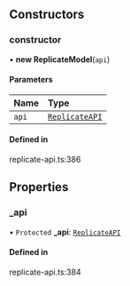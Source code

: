 ## Constructors

### constructor

• **new ReplicateModel**(`api`)

#### Parameters

| Name | Type |
| :------ | :------ |
| `api` | [`ReplicateAPI`](ReplicateAPI.md) |

#### Defined in

replicate-api.ts:386

## Properties

### \_api

• `Protected` **\_api**: [`ReplicateAPI`](ReplicateAPI.md)

#### Defined in

replicate-api.ts:384
